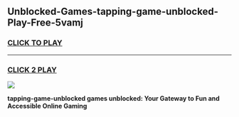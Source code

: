 
## Unblocked-Games-tapping-game-unblocked-Play-Free-5vamj
<h3>
<a href="https://premium76.site?title=tapping-game-unblocked&ref=19M">CLICK TO PLAY</a></h3>
<hr>

<h3>
<a href="https://premium76.site?title=tapping-game-unblocked&ref=19M">CLICK 2 PLAY</a>
  
</h3>

<a href="https://premium76.site?title=tapping-game-unblocked&ref=19M"><img src="https://clearcache.store/games.png"></a>


**tapping-game-unblocked games unblocked: Your Gateway to Fun and Accessible Online Gaming**
